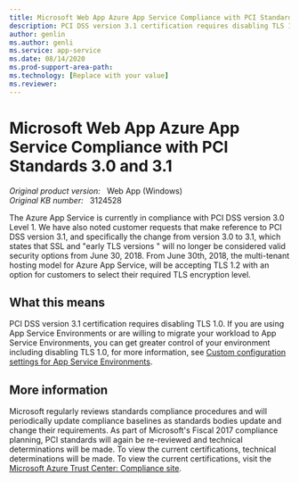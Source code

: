 ```yaml
---
title: Microsoft Web App Azure App Service Compliance with PCI Standards 3.0 and 3.1
description: PCI DSS version 3.1 certification requires disabling TLS 1.0. If you are using App Service Environments or are willing to migrate your workload to App Service Environments, you can get greater control of your environment.
author: genlin
ms.author: genli
ms.service: app-service
ms.date: 08/14/2020
ms.prod-support-area-path: 
ms.technology: [Replace with your value]
ms.reviewer: 
---
```

# Microsoft Web App Azure App Service Compliance with PCI Standards 3.0 and 3.1

_Original product version:_ &nbsp; Web App (Windows)  
_Original KB number:_ &nbsp; 3124528

The Azure App Service is currently in compliance with PCI DSS version 3.0 Level 1. We have also noted customer requests that make reference to PCI DSS version 3.1, and specifically the change from version 3.0 to 3.1, which states that SSL and "early TLS versions " will no longer be considered valid security options from June 30, 2018. From June 30th, 2018, the multi-tenant hosting model for Azure App Service, will be accepting TLS 1.2 with an option for customers to select their required TLS encryption level.

## What this means

PCI DSS version 3.1 certification requires disabling TLS 1.0. If you are using App Service Environments or are willing to migrate your workload to App Service Environments, you can get greater control of your environment including disabling TLS 1.0, for more information, see [Custom configuration settings for App Service Environments](https://azure.microsoft.com/documentation/articles/app-service-app-service-environment-custom-settings/).

## More information

Microsoft regularly reviews standards compliance procedures and will periodically update compliance baselines as standards bodies update and change their requirements. As part of Microsoft's Fiscal 2017 compliance planning, PCI standards will again be re-reviewed and technical determinations will be made. To view the current certifications, technical determinations will be made. To view the current certifications, visit the [Microsoft Azure Trust Center: Compliance site](https://azure.microsoft.com/support/trust-center/compliance/).
